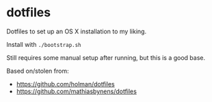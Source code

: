 # dotfiles

Dotfiles to set up an OS X installation to my liking.

Install with `./bootstrap.sh`

Still requires some manual setup after running, but this is a good base.

Based on/stolen from:

- https://github.com/holman/dotfiles
- https://github.com/mathiasbynens/dotfiles
